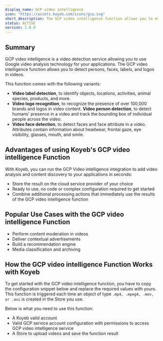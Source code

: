 ```yaml
---
display_name: GCP video intelligence
icon: "https://assets.koyeb.com/icons/gcp.svg"
short_description: The GCP video intelligence function allows you to enable powerful content discovery and analysis in your videos.
status: ACTIVE
version: 1.0.0
---
```


## Summary

GCP video intelligence is a video detection service allowing you to use Google video analysis technology for your applications.
The GCP video intelligence function allows you to detect persons, faces, labels, and logos in videos.

This function comes with the following variants:

- **Video label detection**, to identify objects, locations, activities, animal species, products, and more.
- **Video logo recognition**, to recognize the presence of over 100,000 brands and logos in video content.
**Video person detection**, to detect humans' presence in a video and track the bounding box of individual people across the video.
- **Video face detection**, to detect faces and face attribute in a video. Attributes contain information about headwear, frontal gaze, eye visibility, glasses, mouth, and smile.

## Advantages of using Koyeb's GCP video intelligence Function

With Koyeb, you can run the GCP Video intelligence integration to add video analysis and content discovery to your applications in seconds:

- Store the result on the cloud service provider of your choice
- Ready to use, no code or complex configuration required to get started
- Combine additional processing actions that immediately use the results of the GCP video intelligence function

## Popular Use Cases with the GCP video intelligence Function

- Perform content moderation in videos
- Deliver contextual advertisements
- Build a recommendation engine
- Media classification and archiving

## How the GCP video intelligence Function Works with Koyeb

To get started with the GCP video intelligence function, you have to copy the configuration snippet below and replace the required values with yours.
This function is triggered each time an object of type `.mp4, .mpeg4, .mov, or .avi` is created in the Store you use.

Below is what you need to use this function:

* A Koyeb valid account
* Valid GCP service account configuration with permissions to access GCP video intelligence service
* A Store to upload videos and save the function result